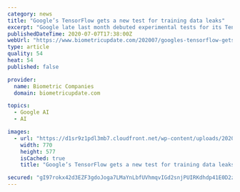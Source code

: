 ```yaml
---
category: news
title: "Google’s TensorFlow gets a new test for training data leaks"
excerpt: "Google late last month debuted experimental tests for its TensorFlow Privacy library designed to reduce the degree to which machine learning models leak identifiable personal information in"
publishedDateTime: 2020-07-07T17:38:00Z
webUrl: "https://www.biometricupdate.com/202007/googles-tensorflow-gets-a-new-test-for-training-data-leaks"
type: article
quality: 54
heat: 54
published: false

provider:
  name: Biometric Companies
  domain: biometricupdate.com

topics:
  - Google AI
  - AI

images:
  - url: "https://d1sr9z1pdl3mb7.cloudfront.net/wp-content/uploads/2020/04/17145823/cybersecurity-online-authetication.jpg"
    width: 770
    height: 577
    isCached: true
    title: "Google’s TensorFlow gets a new test for training data leaks"

secured: "gI97rokx42d3EZF3gdoJoga7LMaYnLbfUVhmqvIGd2snjPUIRKdhdp41E0D2zxSLLn4cVHKSUpibsfq4ozdp0rbjbybyXrGd6IF0HHMWXpBGNzQ6OJ4pxfMv78TOay3cMk/ZP22Q7nNlprIIaiVMXkoR7f366h7HaFOZl720NN9vMXyDl3KINUGYFXtF9NDg1LsSHzI0iHO10/9mhXEdDs9dvNxwVLiKqArnLz6Mu6+cpd9snhBSjGOMeKEr7/KzdY3pzJmW9KEM+dMHtSJ+1wLSsI8ePzFAL2SrvKYxaQgfpUgvaAZZY4V5mnDFZaK844ABJiDTCIyMLBCADvs9DA==;x0bm2RCkkLU+GY47VwhpXQ=="
---
```


